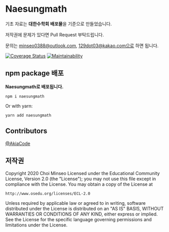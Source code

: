 # Naesungmath

기초 자료는 **대한수학회 배포물**을 기준으로 만들었습니다.

저작권에 문제가 있다면 Pull Request 부탁드립니다.

문의는 minseo0388@outlook.com, 129dot03@kakao.com으로 하면 됩니다.

[![Coverage Status](https://coveralls.io/repos/github/minseo0388/naesungmath/badge.svg?branch=master)](https://github.com/minseo0388/naesungmath)
[![Maintainability](https://api.codeclimate.com/v1/badges/5abbae229dbcd797e9ce/maintainability)](https://github.com/minseo0388/naesungmath)

## npm package 배포

**Naesungmath로 배포됩니다.**

`npm i naesungmath`

Or with yarn:

`yarn add naesungmath`

## Contributors

[@AkiaCode](https://github.com/akiacode)

## 저작권

Copyright 2020 Choi Minseo Licensed under the
Educational Community License, Version 2.0 (the "License"); you may
not use this file except in compliance with the License. You may
obtain a copy of the License at

```http://www.osedu.org/licenses/ECL-2.0```

Unless required by applicable law or agreed to in writing,
software distributed under the License is distributed on an "AS IS"
BASIS, WITHOUT WARRANTIES OR CONDITIONS OF ANY KIND, either express
or implied. See the License for the specific language governing
permissions and limitations under the License.
